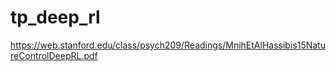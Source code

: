 # tp_deep_rl

https://web.stanford.edu/class/psych209/Readings/MnihEtAlHassibis15NatureControlDeepRL.pdf
